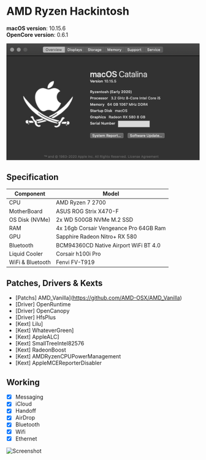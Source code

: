 # AMD Ryzen Hackintosh

**macOS version**: 10.15.6  
**OpenCore version**: 0.6.1 

![Screenshot](https://github.com/kdbaustert/ryzen-hackintosh/blob/master/images/about-mac.png)

## Specification
| Component        | Model                                  |
| ---------------- | -------------------------------------- |
| CPU              | AMD Ryzen 7 2700                       |
| MotherBoard      | ASUS ROG Strix X470-F                  |
| OS Disk (NVMe)   | 2x WD 500GB NVMe M.2 SSD               |
| RAM              | 4x 16gb Corsair Vengeance Pro 64GB Ram |
| GPU              | Sapphire Radeon Nitro+ RX 580          |
| Bluetooth        | BCM94360CD Native Airport WiFi BT 4.0  |
| Liquid Cooler    | Corsair h100i Pro                      |
| WiFi & Bluetooth | Fenvi FV-T919                          |

## Patches, Drivers & Kexts

- [Patchs] AMD_Vanilla](https://github.com/AMD-OSX/AMD_Vanilla)
- [Driver] OpenRuntime
- [Driver] OpenCanopy
- [Driver] HfsPlus
- [Kext] Lilu]
- [Kext] WhateverGreen]
- [Kext] AppleALC]
- [Kext] SmallTreeIntel82576
- [Kext] RadeonBoost
- [Kext] AMDRyzenCPUPowerManagement
- [Kext] AppleMCEReporterDisabler


## Working

- [x] Messaging
- [x] iCloud
- [x] Handoff
- [x] AirDrop
- [x] Bluetooth
- [x] Wifi
- [x] Ethernet

![Screenshot](https://github.com/kdbaustert/ryzen-hackintosh/blob/master/images/IMG_5963.png)
